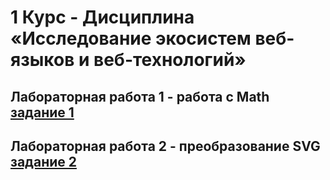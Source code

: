 # 1 Курс - Дисциплина «Исследование экосистем веб-языков и веб-технологий»

## Лабораторная работа 1 - работа с Math [задание 1](https://yuliya3003.github.io/XML_SVG/lab1/file.xml)
## Лабораторная работа 2 - преобразование SVG [задание 2](https://yuliya3003.github.io/XML_SVG/lab2/svg.xml)